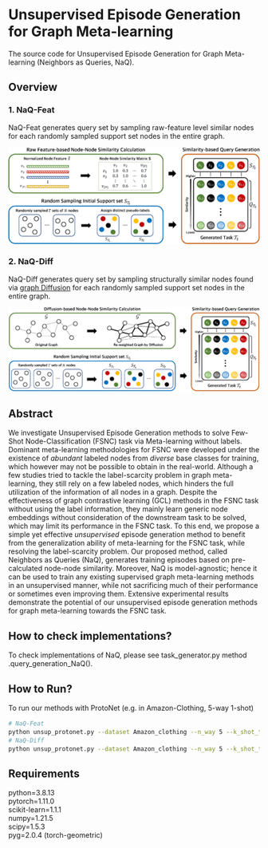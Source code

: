 # Unsupervised Episode Generation for Graph Meta-learning
The source code for Unsupervised Episode Generation for Graph Meta-learning (Neighbors as Queries, NaQ).

## Overview
### 1. NaQ-Feat
NaQ-Feat generates query set by sampling raw-feature level similar nodes for each randomly sampled support set nodes in the entire graph.
<p align="center"><img width="700" src="./images/NaQ-Feat_Figure.png"></p>

### 2. NaQ-Diff
NaQ-Diff generates query set by sampling structurally similar nodes found via [graph Diffusion](https://arxiv.org/abs/1911.05485) for each randomly sampled support set nodes in the entire graph.
<p align="center"><img width="700" src="./images/NaQ-Diff_Figure.png"></p>

## Abstract
We investigate Unsupervised Episode Generation methods to solve Few-Shot Node-Classification (FSNC) task via Meta-learning without labels. Dominant meta-learning methodologies for FSNC were developed under the existence of _abundant_ labeled nodes from _diverse_ base classes for training, which however may not be possible to obtain in the real-world. Although a few studies tried to tackle the label-scarcity problem in graph meta-learning, they still rely on a few labeled nodes, which hinders the full utilization of the information of all nodes in a graph. 
Despite the effectiveness of graph contrastive learning (GCL) methods in the FSNC task without using the label information, they mainly learn generic node embeddings without consideration of the downstream task to be solved, which may limit its performance in the FSNC task.
To this end, we propose a simple yet effective _unsupervised_ episode generation method to benefit from the generalization ability of meta-learning for the FSNC task, while resolving the label-scarcity problem.
Our proposed method, called Neighbors as Queries (NaQ), generates training episodes based on pre-calculated node-node similarity. Moreover, NaQ is model-agnostic; hence it can be used to train any existing supervised graph meta-learning methods in an unsupervised manner, while not sacrificing much of their performance or sometimes even improving them.
Extensive experimental results demonstrate the potential of our unsupervised episode generation methods for graph meta-learning towards the FSNC task.

## How to check implementations?
To check implementations of NaQ, please see task_generator.py method .query_generation_NaQ().

## How to Run?
To run our methods with ProtoNet (e.g. in Amazon-Clothing, 5-way 1-shot)
```bash
# NaQ-Feat
python unsup_protonet.py --dataset Amazon_clothing --n_way 5 --k_shot_test 1 --query_generation NaQ --type feature --lr 1e-4
# NaQ-Diff
python unsup_protonet.py --dataset Amazon_clothing --n_way 5 --k_shot_test 1 --query_generation NaQ --type diffusion --lr 1e-4
```

## Requirements
python=3.8.13  
pytorch=1.11.0  
scikit-learn=1.1.1  
numpy=1.21.5  
scipy=1.5.3  
pyg=2.0.4 (torch-geometric)  
